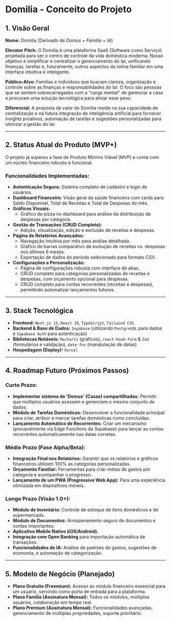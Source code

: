 # Domilia - Conceito do Projeto

## 1. Visão Geral

**Nome:** Domilia (Derivado de *Domus* + *Família* + *IA*)

**Elevator Pitch:** O Domilia é uma plataforma SaaS (Software como Serviço) projetada para ser o centro de controle da vida doméstica moderna. Nosso objetivo é simplificar e centralizar o gerenciamento do lar, unificando finanças, tarefas e, futuramente, outros aspectos da rotina familiar em uma interface intuitiva e inteligente.

**Público-Alvo:** Famílias e indivíduos que buscam clareza, organização e controle sobre as finanças e responsabilidades do lar. O foco são pessoas que se sentem sobrecarregadas com a "carga mental" de gerenciar a casa e procuram uma solução tecnológica para aliviar esse peso.

**Diferencial:** A proposta de valor do Domilia reside na sua capacidade de centralização e na futura integração de inteligência artificial para fornecer insights proativos, automação de tarefas e sugestões personalizadas para otimizar a gestão do lar.

---

## 2. Status Atual do Produto (MVP+)

O projeto já superou a fase de Produto Mínimo Viável (MVP) e conta com um núcleo financeiro robusto e funcional.

### Funcionalidades Implementadas:

- **Autenticação Segura:** Sistema completo de cadastro e login de usuários.
- **Dashboard Financeiro:** Visão geral da saúde financeira com cards para Saldo Disponível, Total de Receitas e Total de Despesas do mês.
- **Gráficos Visuais:**
  - Gráfico de pizza no dashboard para análise da distribuição de despesas por categoria.
- **Gestão de Transações (CRUD Completo):**
  - Adição, visualização, edição e exclusão de receitas e despesas.
- **Página de Relatórios Avançados:**
  - Navegação intuitiva por mês para análise detalhada.
  - Gráfico de barras comparativo da evolução de receitas vs. despesas nos últimos 6 meses.
  - Exportação de dados do período selecionado para formato CSV.
- **Configurações e Personalização:**
  - Página de configurações robusta com interface de abas.
  - CRUD completo para categorias personalizadas de receitas e despesas, com orçamento opcional para despesas.
  - CRUD completo para contas recorrentes (receitas e despesas), permitindo automatizar lançamentos futuros.

---

## 3. Stack Tecnológica

- **Frontend:** `Next.js 15`, `React 19`, `TypeScript`, `Tailwind CSS`
- **Backend & Base de Dados:** `Supabase` (utilizando `PostgreSQL` para dados e `Supabase Auth` para autenticação)
- **Bibliotecas Notáveis:** `Recharts` (gráficos), `react-hook-form` & `Zod` (formulários e validação), `date-fns` (manipulação de datas)
- **Hospedagem (Deploy):** `Vercel`

---

## 4. Roadmap Futuro (Próximos Passos)

### Curto Prazo:
- **Implementar sistema de 'Domus' (Casas) compartilhadas:** Permitir que múltiplos usuários acessem e gerenciem o mesmo conjunto de dados.
- **Módulo de Tarefas Domésticas:** Desenvolver a funcionalidade principal para criar, atribuir e marcar tarefas domésticas como concluídas.
- **Lançamento Automático de Recorrentes:** Criar um mecanismo (provavelmente via Edge Functions da Supabase) para lançar as contas recorrentes automaticamente nas datas corretas.

### Médio Prazo (Fase Alpha/Beta):
- **Integração Final nos Relatórios:** Garantir que os relatórios e gráficos financeiros utilizem 100% as categorias personalizadas.
- **Orçamento Familiar:** Ferramentas para criar metas de gastos por categoria e acompanhar o progresso.
- **Lançamento de um PWA (Progressive Web App):** Para uma experiência otimizada em dispositivos móveis.

### Longo Prazo (Visão 1.0+):
- **Módulo de Inventário:** Controle de estoque de itens domésticos e de supermercado.
- **Módulo de Documentos:** Armazenamento seguro de documentos e contas importantes.
- **Aplicativo Mobile Nativo (iOS/Android).**
- **Integração com Open Banking** para importação automática de transações.
- **Funcionalidades de IA:** Análise de padrões de gastos, sugestões de economia, e automação de categorização.

---

## 5. Modelo de Negócio (Planejado)

- **Plano Gratuito (Freemium):** Acesso ao módulo financeiro essencial para um usuário, servindo como porta de entrada para a plataforma.
- **Plano Família (Assinatura Mensal):** Todos os módulos, múltiplos usuários, colaboração em tempo real.
- **Plano Premium (Assinatura Mensal):** Funcionalidades avançadas, gerenciamento de múltiplas propriedades, suporte prioritário.
